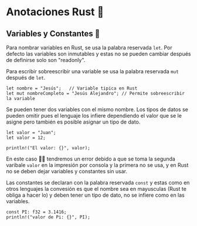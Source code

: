 # Anotaciones Rust 🦀
## Variables y Constantes 📓
Para nombrar variables en Rust, se usa la palabra reservada `let`. Por defecto las variables son inmutables y estas no se pueden cambiar después de definirse solo son "readonly".

Para escribir sobreescribir una variable se usa la palabra reservada `mut` después de `let`.

```
let nombre = "Jesús";	// Variable tipica en Rust
let mut nombreCompleto = "Jesús Alejandro"; // Permite sobreescribir la variable 
```
Se pueden tener dos variables con el mismo nombre. Los tipos de datos se pueden omitir pues el lenguaje los infiere dependiendo el valor que se le asigne pero también es posible asignar un tipo de dato.

```
let valor = "Juan";
let valor = 12;

println!("El valor: {}", valor);
```

En este caso 🙋‍♂️ tendremos un error debido a que se toma la segunda varibale `valor` en la impresión por consola y la primera no se usa, y en Rust no se deben dejar variables y constantes sin usar.

Las constantes se declaran con la palabra reservada `const` y estas como en otros lenguajes la convesión es que el nombre sea en mayusculas (Rust te obliga a hacer lo) y deben tener un tipo de dato, no se infiere como en las variables.

```
const PI: f32 = 3.1416;
println!("valor de Pi: {}", PI);
```
